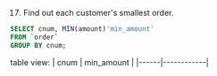 17. Find out each customer's smallest order.
```SQL
SELECT cnum, MIN(amount)'min_amount'
FROM `order`
GROUP BY cnum;
```
table view:
| cnum | min_amount |
|------|------------|
